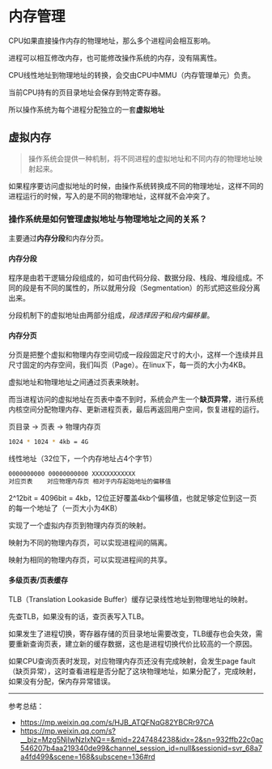 # 内存管理

CPU如果直接操作内存的物理地址，那么多个进程间会相互影响。

进程可以相互修改内存，也可能修改操作系统的内存，没有隔离性。



CPU线性地址到物理地址的转换，会交由CPU中MMU（内存管理单元）负责。

当前CPU持有的页目录地址会保存到特定寄存器。





所以操作系统为每个进程分配独立的一套**虚拟地址**

## 虚拟内存

>  操作系统会提供一种机制，将不同进程的虚拟地址和不同内存的物理地址映射起来。

如果程序要访问虚拟地址的时候，由操作系统转换成不同的物理地址，这样不同的进程运行的时候，写入的是不同的物理地址，这样就不会冲突了。

### 操作系统是如何管理虚拟地址与物理地址之间的关系？

主要通过**内存分段**和内存分页。

#### 内存分段

程序是由若干逻辑分段组成的，如可由代码分段、数据分段、栈段、堆段组成。不同的段是有不同的属性的，所以就用分段（Segmentation）的形式把这些段分离出来。

分段机制下的虚拟地址由两部分组成，*段选择因子*和*段内偏移量*。

#### 内存分页

分页是把整个虚拟和物理内存空间切成一段段固定尺寸的大小，这样一个连续并且尺寸固定的内存空间，我们叫页（Page）。在linux下，每一页的大小为4KB。

虚拟地址和物理地址之间通过页表来映射。

而当进程访问的虚拟地址在页表中查不到时，系统会产生一个**缺页异常**，进行系统内核空间分配物理内存、更新进程页表，最后再返回用户空间，恢复进程的运行。



页目录 -> 页表 -> 物理内存页

```bash
1024 * 1024 * 4kb = 4G
```



线性地址（32位下，一个内存地址占4个字节）

```bash
0000000000 00000000000 XXXXXXXXXXXX
对应页表    对应物理内存页 相对于内存起始地址的偏移值            
```



2^12bit = 4096bit = 4kb，12位正好覆盖4kb个偏移值，也就足够定位到这一页的每一个地址了（一页大小为4KB）



实现了一个虚拟内存页到物理内存页的映射。

映射为不同的物理内存页，可以实现进程间的隔离。

映射为相同的物理内存页，可以实现进程间的共享。



#### 多级页表/页表缓存

TLB（Translation Lookaside Buffer）缓存记录线性地址到物理地址的映射。

先查TLB，如果没有的话，查页表写入TLB。

如果发生了进程切换，寄存器存储的页目录地址需要改变，TLB缓存也会失效，需要重新查询页表，建立新的缓存数据，这也是进程切换代价比较高的一个原因。



如果CPU查询页表时发现，对应物理内存页还没有完成映射，会发生page fault（缺页异常），这时查看进程是否分配了这块物理地址，如果分配了，完成映射，如果没有分配，保内存异常错误。





---

参考总结：

- https://mp.weixin.qq.com/s/HJB_ATQFNqG82YBCRr97CA
- https://mp.weixin.qq.com/s?__biz=Mzg5NjIwNzIxNQ==&mid=2247484238&idx=2&sn=932ffb22c0ac546207b4aa219340de99&channel_session_id=null&sessionid=svr_68a7a4fd499&scene=168&subscene=136#rd
